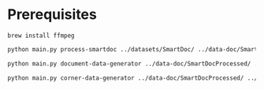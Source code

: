 # Prerequisites
```
brew install ffmpeg
```


```sh
python main.py process-smartdoc ../datasets/SmartDoc/ ../data-doc/SmartDocProcessed/
```


```sh
python main.py document-data-generator ../data-doc/SmartDocProcessed/ ../data-doc/SmartDocDocuments/
```

```sh
python main.py corner-data-generator ../data-doc/SmartDocProcessed/ ../data-doc/SmartDocCorners/
```